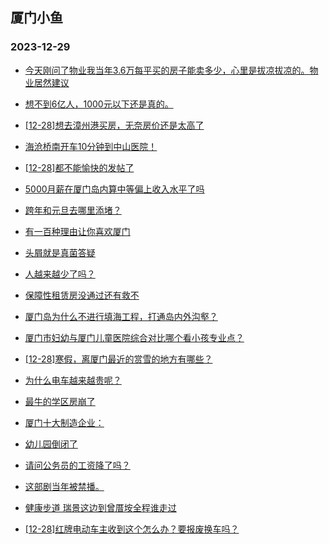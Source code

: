 ## 厦门小鱼 
### 2023-12-29

+ [今天刚问了物业我当年3.6万每平买的房子能卖多少，心里是拔凉拔凉的。物业居然建议](http://bbs.xmfish.com/read-htm-tid-18127183.html)

+ [想不到6亿人，1000元以下还是真的。](http://bbs.xmfish.com/read-htm-tid-18127191.html)

+ [[12-28]想去漳州港买房，无奈房价还是太高了](http://bbs.xmfish.com/read-htm-tid-18127414.html)

+ [海沧桥南开车10分钟到中山医院！](http://bbs.xmfish.com/read-htm-tid-18127184.html)

+ [[12-28]都不能愉快的发帖了](http://bbs.xmfish.com/read-htm-tid-18127367.html)

+ [5000月薪在厦门岛内算中等偏上收入水平了吗](http://bbs.xmfish.com/read-htm-tid-18127290.html)

+ [跨年和元旦去哪里添堵？](http://bbs.xmfish.com/read-htm-tid-18127189.html)

+ [有一百种理由让你喜欢厦门](http://bbs.xmfish.com/read-htm-tid-18127301.html)

+ [头屑就是真菌答疑](http://bbs.xmfish.com/read-htm-tid-18127205.html)

+ [人越来越少了吗？](http://bbs.xmfish.com/read-htm-tid-18127310.html)

+ [保障性租赁房没通过还有救不](http://bbs.xmfish.com/read-htm-tid-18127393.html)

+ [厦门岛为什么不进行填海工程，打通岛内外沟壑？](http://bbs.xmfish.com/read-htm-tid-18127375.html)

+ [厦门市妇幼与厦门儿童医院综合对比哪个看小孩专业点？](http://bbs.xmfish.com/read-htm-tid-18127218.html)

+ [[12-28]寒假，离厦门最近的赏雪的地方有哪些？](http://bbs.xmfish.com/read-htm-tid-18127349.html)

+ [为什么电车越来越贵呢？](http://bbs.xmfish.com/read-htm-tid-18127396.html)

+ [最牛的学区房崩了](http://bbs.xmfish.com/read-htm-tid-18127523.html)

+ [厦门十大制造企业：](http://bbs.xmfish.com/read-htm-tid-18127426.html)

+ [幼儿园倒闭了](http://bbs.xmfish.com/read-htm-tid-18127539.html)

+ [请问公务员的工资降了吗？](http://bbs.xmfish.com/read-htm-tid-18127567.html)

+ [这部剧当年被禁播。](http://bbs.xmfish.com/read-htm-tid-18127391.html)

+ [健康步道 瑞景这边到曾厝垵全程谁走过](http://bbs.xmfish.com/read-htm-tid-18127427.html)

+ [[12-28]红牌电动车主收到这个怎么办？要报废换车吗？](http://bbs.xmfish.com/read-htm-tid-18127439.html)

